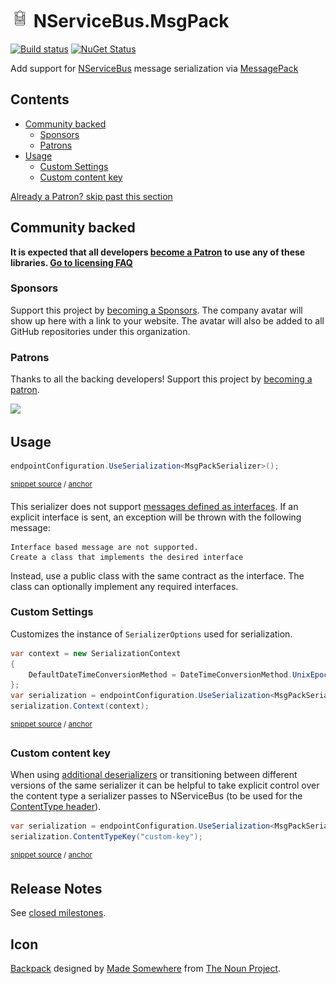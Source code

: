 <!--
GENERATED FILE - DO NOT EDIT
This file was generated by [MarkdownSnippets](https://github.com/SimonCropp/MarkdownSnippets).
Source File: /readme.source.md
To change this file edit the source file and then run MarkdownSnippets.
-->

# <img src="/src/icon.png" height="30px"> NServiceBus.MsgPack

[![Build status](https://ci.appveyor.com/api/projects/status/kw7arku40y7ub2ld/branch/master?svg=true)](https://ci.appveyor.com/project/SimonCropp/NServiceBus.MsgPack)
[![NuGet Status](https://img.shields.io/nuget/v/NServiceBus.MsgPack.svg?cacheSeconds=86400)](https://www.nuget.org/packages/NServiceBus.MsgPack/)

Add support for [NServiceBus](https://docs.particular.net/nservicebus/) message serialization via [MessagePack](https://github.com/msgpack/msgpack-cli)

<!-- toc -->
## Contents

  * [Community backed](#community-backed)
    * [Sponsors](#sponsors)
    * [Patrons](#patrons)
  * [Usage](#usage)
    * [Custom Settings](#custom-settings)
    * [Custom content key](#custom-content-key)
<!-- endtoc -->


<!--- StartOpenCollectiveBackers -->

[Already a Patron? skip past this section](#endofbacking)


## Community backed

**It is expected that all developers [become a Patron](https://opencollective.com/nservicebusextensions/order/6976) to use any of these libraries. [Go to licensing FAQ](https://github.com/NServiceBusExtensions/Home/blob/master/readme.md#licensingpatron-faq)**


### Sponsors

Support this project by [becoming a Sponsors](https://opencollective.com/nservicebusextensions/order/6972). The company avatar will show up here with a link to your website. The avatar will also be added to all GitHub repositories under this organization.


### Patrons

Thanks to all the backing developers! Support this project by [becoming a patron](https://opencollective.com/nservicebusextensions/order/6976).

<img src="https://opencollective.com/nservicebusextensions/tiers/patron.svg?width=890&avatarHeight=60&button=false">

<!--- EndOpenCollectiveBackers -->

<a href="#" id="endofbacking"></a>


## Usage

<!-- snippet: MsgPackSerialization -->
<a id='snippet-msgpackserialization'/></a>
```cs
endpointConfiguration.UseSerialization<MsgPackSerializer>();
```
<sup>[snippet source](/src/Tests/Snippets/Usage.cs#L9-L13) / [anchor](#snippet-msgpackserialization)</sup>
<!-- endsnippet -->

This serializer does not support [messages defined as interfaces](https://docs.particular.net/nservicebus/messaging/messages-as-interfaces.md). If an explicit interface is sent, an exception will be thrown with the following message:

```
Interface based message are not supported.
Create a class that implements the desired interface
```

Instead, use a public class with the same contract as the interface. The class can optionally implement any required interfaces.


### Custom Settings

Customizes the instance of `SerializerOptions` used for serialization.

<!-- snippet: MsgPackCustomSettings -->
<a id='snippet-msgpackcustomsettings'/></a>
```cs
var context = new SerializationContext
{
    DefaultDateTimeConversionMethod = DateTimeConversionMethod.UnixEpoc
};
var serialization = endpointConfiguration.UseSerialization<MsgPackSerializer>();
serialization.Context(context);
```
<sup>[snippet source](/src/Tests/Snippets/Usage.cs#L18-L27) / [anchor](#snippet-msgpackcustomsettings)</sup>
<!-- endsnippet -->


### Custom content key

When using [additional deserializers](https://docs.particular.net/nservicebus/serialization/#specifying-additional-deserializers) or transitioning between different versions of the same serializer it can be helpful to take explicit control over the content type a serializer passes to NServiceBus (to be used for the [ContentType header](https://docs.particular.net/nservicebus/messaging/headers.md#serialization-headers-nservicebus-contenttype)).

<!-- snippet: MsgPackContentTypeKey -->
<a id='snippet-msgpackcontenttypekey'/></a>
```cs
var serialization = endpointConfiguration.UseSerialization<MsgPackSerializer>();
serialization.ContentTypeKey("custom-key");
```
<sup>[snippet source](/src/Tests/Snippets/Usage.cs#L32-L37) / [anchor](#snippet-msgpackcontenttypekey)</sup>
<!-- endsnippet -->


## Release Notes

See [closed milestones](../../milestones?state=closed).


## Icon

[Backpack](https://thenounproject.com/term/backpack/763062/) designed by [Made Somewhere](https://thenounproject.com/made.somewhere/) from [The Noun Project](https://thenounproject.com).
